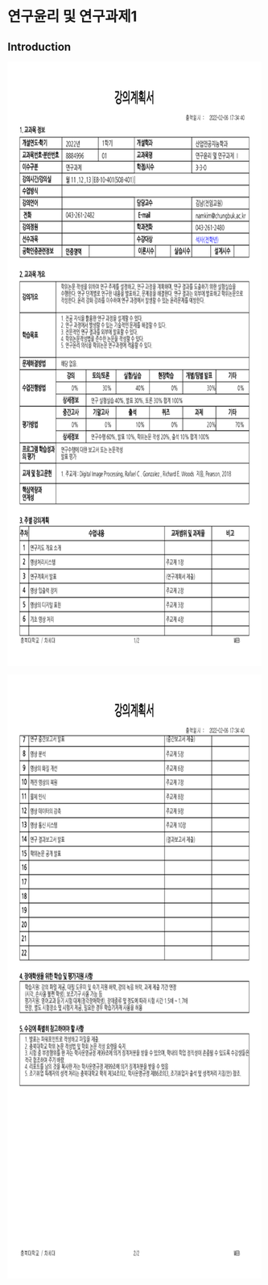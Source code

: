 # **연구윤리 및 연구과제1** 

## Introduction
 
<p align="left" margin=100>  <img src="https://github.com/kjj3436/industrial-AI/blob/master/images/연구강의계획서_1.png"  width="800" height="1200"> </p>
<p align="left" margin=100>  <img src="https://github.com/kjj3436/industrial-AI/blob/master/images/연구강의계획서_2.png"  width="800" height="1200"> </p>

</p>
